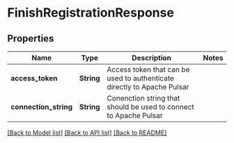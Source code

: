 # FinishRegistrationResponse

## Properties

Name | Type | Description | Notes
------------ | ------------- | ------------- | -------------
**access_token** | **String** | Access token that can be used to authenticate directly to Apache Pulsar | 
**connection_string** | **String** | Conenction string that should be used to connect to Apache Pulsar | 

[[Back to Model list]](../README.md#documentation-for-models) [[Back to API list]](../README.md#documentation-for-api-endpoints) [[Back to README]](../README.md)


